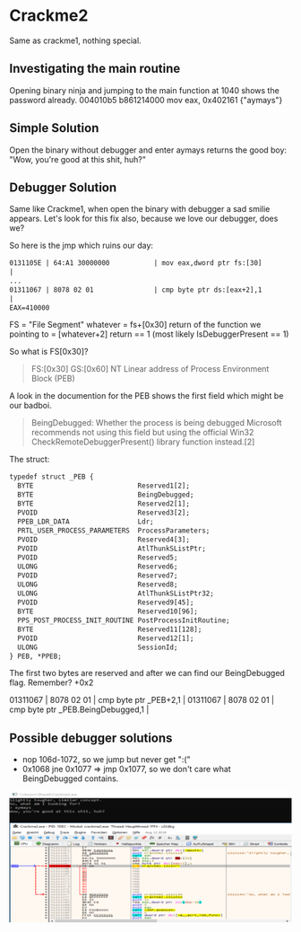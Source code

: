 # Crackme2

Same as crackme1, nothing special.

## Investigating the main routine
Opening binary ninja and jumping to the main function at 1040 shows the password already.
004010b5  b861214000         mov     eax, 0x402161  {"aymays"}

## Simple Solution
Open the binary without debugger and enter aymays returns the good boy: "Wow, you're good at this shit, huh?"

## Debugger Solution
Same like Crackme1, when open the binary with debugger a sad smilie appears.
Let's look for this fix also, because we love our debugger, does we?

So here is the jmp which ruins our day:

```
0131105E | 64:A1 30000000           | mov eax,dword ptr fs:[30]               |
...
01311067 | 8078 02 01               | cmp byte ptr ds:[eax+2],1               |
EAX=410000
```

FS = "File Segment"
whatever = fs+[0x30]
return of the function we pointing to = [whatever+2]
return == 1 (most likely IsDebuggerPresent == 1)

So what is FS[0x30]?
> FS:[0x30]	GS:[0x60]	NT	Linear address of Process Environment Block (PEB)

A look in the documention for the PEB shows the first field which might be our badboi.
> BeingDebugged:	Whether the process is being debugged	Microsoft recommends not using this field but using the official Win32 CheckRemoteDebuggerPresent() library function instead.[2]

The struct:
```
typedef struct _PEB {
  BYTE                          Reserved1[2];
  BYTE                          BeingDebugged;
  BYTE                          Reserved2[1];
  PVOID                         Reserved3[2];
  PPEB_LDR_DATA                 Ldr;
  PRTL_USER_PROCESS_PARAMETERS  ProcessParameters;
  PVOID                         Reserved4[3];
  PVOID                         AtlThunkSListPtr;
  PVOID                         Reserved5;
  ULONG                         Reserved6;
  PVOID                         Reserved7;
  ULONG                         Reserved8;
  ULONG                         AtlThunkSListPtr32;
  PVOID                         Reserved9[45];
  BYTE                          Reserved10[96];
  PPS_POST_PROCESS_INIT_ROUTINE PostProcessInitRoutine;
  BYTE                          Reserved11[128];
  PVOID                         Reserved12[1];
  ULONG                         SessionId;
} PEB, *PPEB;
```

The first two bytes are reserved and after we can find our BeingDebugged flag.
Remember? +0x2

01311067 | 8078 02 01               | cmp byte ptr _PEB+2,1               |
01311067 | 8078 02 01               | cmp byte ptr _PEB.BeingDebugged,1   |

## Possible debugger solutions

* nop 106d-1072, so we jump but never get ":("
* 0x1068 jne 0x1077 => jmp 0x1077, so we don't care what BeingDebugged contains.

![Graph View](crackme2.png)
